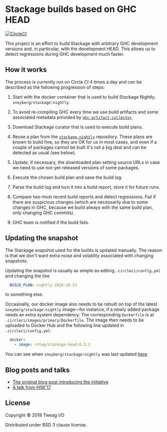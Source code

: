 # Stackage builds based on GHC HEAD

[![CircleCI](https://circleci.com/gh/tweag/stackage-head/tree/master.svg?style=svg)](https://circleci.com/gh/tweag/stackage-head/tree/master)

This project is an effort to build Stackage with arbitrary GHC development
versions and, in particular, with the development HEAD. This allows us to
detect regressions during GHC development much faster.

## How it works

The process is currently run on Circle CI 4 times a day and can be described
as the following progression of steps:

1. Start with the docker container that is used to build Stackage Nightly,
   `snoyberg/stackage:nightly`.

2. To avoid re-compiling GHC every time we use build artifacts and some
   associated metadata provided by
   [`ghc-artifact-collector`](https://github.com/tweag/ghc-artifact-collector).

3. Download Stackage curator that is used to execute build plans.

4. Reuse a plan from the
   [`stackage-nightly`](https://github.com/fpco/stackage-nightly)
   repository. These plans are known to build fine, so they are OK for us in
   most cases, and even if a couple of packages cannot be built it's not a
   big deal and can be detected as usual (see below).

5. Update, if necessary, the downloaded plan setting source URLs in case we
   need to use not-yet-released versions of some packages.

6. Execute the chosen build plan and save the build log.

7. Parse the build log and turn it into a build report, store it for future
   runs.

8. Compare two most recent build reports and detect regressions. Fail if
   there are suspicious changes (which are necessarily due to some changes
   in GHC, because we build always with the same build plan, only changing
   GHC commits).

9. GHC team is notified if the build fails.

## Updating the snapshot

The Stackage snapshot used for the builds is updated manually.
The reason is that we don't want extra noise and volatility associated with
changing snapshots.

Updating the snapshot is usually as simple as editing `.circleci/config.yml` and
changing the line

``` yaml
  BUILD_PLAN: nightly-2018-10-23
```

to something else.

Occasinally, our docker image also needs to be rebuilt
on top of the latest `snoyberg/stackage:nightly` image—for instance,
if a newly added package needs an extra system dependency.
The corresponding `Dockerfile` is at `.circleci/images/primary/Dockerfile`.
The image then needs to be uploaded to Docker Hub and the following line updated
in  `.circleci/config.yml`:

``` yaml
  docker:
    - image: rctwg/stackage-head:0.3.2
```

You can see when `snoyberg/stackage:nightly` was last updated [here](https://hub.docker.com/r/snoyberg/stackage/tags/).

## Blog posts and talks

* [The original blog post introducing the initiative](https://www.tweag.io/posts/2017-10-27-stackage-head.html)
* [A talk from HIW'17](https://www.youtube.com/watch?v=UAI-mplXUkY)

## License

Copyright © 2018 Tweag I/O

Distributed under BSD 3 clause license.
